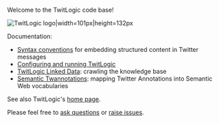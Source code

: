 Welcome to the TwitLogic code base!

![TwitLogic logo|width=101px|height=132px](https://github.com/joshsh/twitlogic/wiki/graphics/TwitLogic_logo_small.png)

Documentation:
* [Syntax conventions](http://wiki.github.com/joshsh/twitlogic/syntax-conventions) for embedding structured content in Twitter messages
* [Configuring and running TwitLogic](http://wiki.github.com/joshsh/twitlogic/configuring-and-running-twitlogic)
* [TwitLogic Linked Data](http://wiki.github.com/joshsh/twitlogic/twitlogic-linked-data): crawling the knowledge base
* [Semantic Twannotations](http://wiki.github.com/joshsh/twitlogic/semantic-twannotations): mapping Twitter Annotations into Semantic Web vocabularies

See also TwitLogic's [home page](http://twitlogic.fortytwo.net).

Please feel free to [ask questions](mailto:josh@fortytwo.net) or [raise issues](http://github.com/joshsh/twitlogic/issues).
